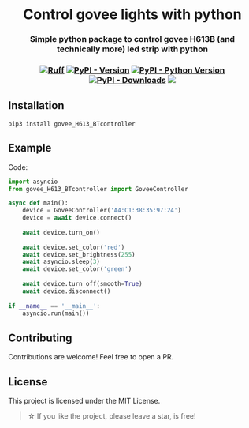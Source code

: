 <h1 align="center"> Control govee lights with python </h1>

<h3 align="center"> Simple python package to control govee H613B (and technically more) led strip with python <h3>

<p align="center">  
  <a href="https://github.com/astral-sh/ruff"><img alt="Ruff" src="https://img.shields.io/endpoint?url=https://raw.githubusercontent.com/astral-sh/ruff/main/assets/badge/v2.json"></a>
  <a href="https://pypi.org/project/govee_H613_BTcontroller"><img alt="PyPI - Version" src="https://badgen.net/pypi/v/govee_H613_BTcontroller"></a>
  <a href="https://pypi.org/project/govee_H613_BTcontroller"><img alt="PyPI - Python Version" src="https://badgen.net/pypi/python/govee_H613_BTcontroller"></a>
  <a href="https://pypi.org/project/govee_H613_BTcontroller"><img alt="PyPI - Downloads" src="https://badgen.net/pypi/dm/govee_H613_BTcontroller"></a>
  <img src="https://hits.seeyoufarm.com/api/count/incr/badge.svg?url=https%3A%2F%2Fgithub.com%2FXample33%2Fgovee_H613_BTcontroller&count_bg=%2379C83D&title_bg=%23555555&icon=&icon_color=%23E7E7E7&title=hits&edge_flat=false">
</p>

## Installation

```
pip3 install govee_H613_BTcontroller
```

## Example
Code:
```python
import asyncio
from govee_H613_BTcontroller import GoveeController

async def main():
    device = GoveeController('A4:C1:38:35:97:24')
    device = await device.connect()
    
    await device.turn_on()
    
    await device.set_color('red')
    await device.set_brightness(255)
    await asyncio.sleep(3)
    await device.set_color('green')
    
    await device.turn_off(smooth=True)
    await device.disconnect()
    
if __name__ == '__main__':
    asyncio.run(main())
```

## Contributing
Contributions are welcome! Feel free to open a PR.


## License
This project is licensed under the MIT License.


> ☆ If you like the project, please leave a star, is free!

